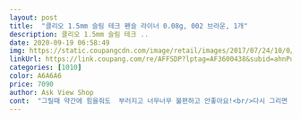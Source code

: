 ```yaml
---
layout: post 
title:  "클리오 1.5mm 슬림 테크 펜슬 라이너 0.08g, 002 브라운, 1개" 
description: 클리오 1.5mm 슬림 테크 ..
date: 2020-09-19 06:58:49 
img: https://static.coupangcdn.com/image/retail/images/2017/07/24/10/0/e3574e0e-7fb2-4181-b30f-2fc84d439a2a.jpg 
linkUrl: https://link.coupang.com/re/AFFSDP?lptag=AF3600438&subid=ahnPublicAsk&pageKey=28253432&itemId=108762300&vendorItemId=3211325517&traceid=V0-113-451f89b41c32e795 
categories: [1010] 
color: A6A6A6 
price: 7090 
author: Ask View Shop 
cont:  "그릴때 약간에 힘을줘도  부러지고 너무너무 불편하고 안좋아요!<br/>다시 그리면  잘 안 번지고 오래가여<br/>뭐 쓸수가 없구요!<br/>얇아서 그리기 좋고 진한 브라운 색상이라 더<br/>얇은데 슥슥 잘 그려지고 색깔도 예쁩니다 기존에 있던 라이너가 오래 사용을 안했더니 안그려지더라구요.<br/>.<br/>안번지고 좋아요 단 빽이 안되요.<br/>.<br/>돌려서 많이많이 빼놓으면 낭패<br/>좋았어요 눈가에 유분 많으신 분들은 펜슬아이라이너 무조건 번져요 파우더 한 눈에 라이너 한번 그리시고 쉐도우 한번 하고<br/>지우면  더 번져서 완저 지우기 힘들어요 잘지워지지도 않구 너무너무 아니예요ㅠ<br/>평가 하기도 그렇네요<br/>화장하고 오후되면  눈 밑가가  시커멓게되서  팬더되는거같아요<br/>" 
---
```

